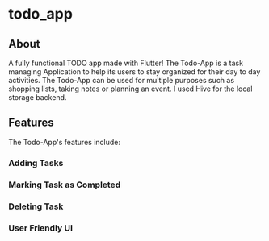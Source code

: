 # todo_app

## About

A fully functional TODO app made with Flutter!
The Todo-App is a task managing Application to help its users to stay organized for their day to day activities.
The Todo-App can be used for multiple purposes such as shopping lists, taking notes or planning an event.
I used Hive for the local storage backend.

## Features

The Todo-App's features include:

### Adding Tasks

### Marking Task as Completed

### Deleting Task

### User Friendly UI
